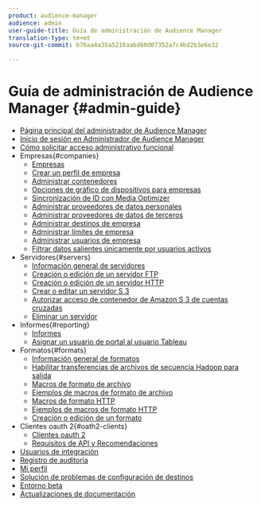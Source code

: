 ```yaml
---
product: audience-manager
audience: admin
user-guide-title: Guía de administración de Audience Manager
translation-type: tm+mt
source-git-commit: b76aa4a35a5216aabd60d07352a7c4bd2b3e6e32

---
```



# Guía de administración de Audience Manager {#admin-guide}

+ [Página principal del administrador de Audience Manager](admin-home.md)
+ [Inicio de sesión en Administrador de Audience Manager](admin-login.md)
+ [Cómo solicitar acceso administrativo funcional](admin-access.md)
+ Empresas{#companies}
   + [Empresas](companies/admin-companies-overview.md)
   + [Crear un perfil de empresa](companies/admin-manage-company-profiles.md)
   + [Administrar contenedores](companies/admin-manage-containers.md)
   + [Opciones de gráfico de dispositivos para empresas](companies/admin-device-graph-options.md)
   + [Sincronización de ID con Media Optimizer](companies/admin-amo-sync.md)
   + [Administrar proveedores de datos personales](companies/admin-first-party-providers.md)
   + [Administrar proveedores de datos de terceros](companies/admin-third-party-providers.md)
   + [Administrar destinos de empresa](companies/admin-manage-company-destinations.md)
   + [Administrar límites de empresa](companies/admin-company-limits.md)
   + [Administrar usuarios de empresa](companies/admin-manage-company-users.md)
   + [Filtrar datos salientes únicamente por usuarios activos](companies/outbound-active-user-filter.md)
+ Servidores{#servers}
   + [Información general de servidores](admin-servers/admin-servers.md)
   + [Creación o edición de un servidor FTP](admin-servers/create-ftp-server.md)
   + [Creación o edición de un servidor HTTP](admin-servers/create-http-server.md)
   + [Crear o editar un servidor S 3](admin-servers/create-s3-server.md)
   + [Autorizar acceso de contenedor de Amazon S 3 de cuentas cruzadas](admin-servers/admin-authorize-s3-cross-bucket.md)
   + [Eliminar un servidor](admin-servers/admin-delete-server.md)
+ Informes{#reporting}
   + [Informes](admin-reporting/admin-reporting-overview.md)
   + [Asignar un usuario de portal al usuario Tableau](admin-reporting/admin-assign-tableau-user.md)
+ Formatos{#formats}
   + [Información general de formatos](formats/formats.md)
   + [Habilitar transferencias de archivos de secuencia Hadoop para salida](formats/enable-outbound-seq.md)
   + [Macros de formato de archivo](formats/file-formats.md)
   + [Ejemplos de macros de formato de archivo](formats/file-format-examples.md)
   + [Macros de formato HTTP](formats/web-formats.md)
   + [Ejemplos de macros de formato HTTP](formats/web-format-examples.md)
   + [Creación o edición de un formato](formats/admin-create-format.md)
+ Clientes oauth 2{#oath2-clients}
   + [Clientes oauth 2](admin-oauth2/admin-oauth2-create-edit.md)
   + [Requisitos de API y Recomendaciones](admin-oauth2/aam-admin-api-requirements.md)
+ [Usuarios de integración](admin-manage-integration-users.md)
+ [Registro de auditoría](admin-audit-logging.md)
+ [Mi perfil](admin-my-profile.md)
+ [Solución de problemas de configuración de destinos](admin-destination-troubleshooting.md)
+ [Entorno beta](admin-beta-environment.md)
+ [Actualizaciones de documentación](admin-doc-updates.md)
